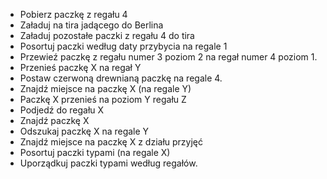 * Pobierz paczkę z regału 4
* Załaduj na tira jadącego do Berlina
* Załaduj pozostałe paczki z regału 4 do tira
* Posortuj paczki według daty przybycia na regale 1
* Przewieź paczkę z regału numer 3 poziom 2 na regał numer 4 poziom 1.
* Przenieś paczkę X na regał Y
* Postaw czerwoną drewnianą paczkę na regale 4.
* Znajdź miejsce na paczkę X (na regale Y)
* Paczkę X przenieś na poziom Y regału Z
* Podjedź do regału X
* Znajdź paczkę X
* Odszukaj paczkę X na regale Y
* Znajdź miejsce na paczkę X z działu przyjęć
* Posortuj paczki typami (na regale X)
* Uporządkuj paczki typami według regałów.
